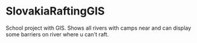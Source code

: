 # SlovakiaRaftingGIS
School project with GIS.
Shows all rivers with camps near and can display some barriers on river where u can't raft.
